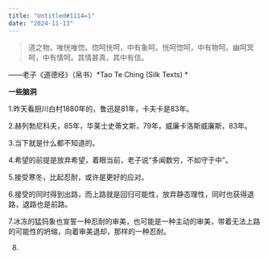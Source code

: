 ```yaml
---
title: "Untitled#1114=1" 
date: "2024-11-13" 
---
```


> 道之物，唯恍唯惚。惚呵恍呵，中有象呵。恍呵惚呵，中有物呵。幽呵冥呵，中有情呵。其情甚真，其中有信。  

——老子《道德经》（帛书）*Tao Te Ching (Silk Texts) *

**一些脑洞**  

1.昨天看厨川白村1880年的，鲁迅是81年，卡夫卡是83年。  

2.赫列勃尼科夫，85年，华莱士史蒂文斯，79年，威廉卡洛斯威廉斯，83年。  

3.当下就是什么都不知道的。  

4.希望的前提是放弃希望，着眼当前，老子说“多闻数穷，不如守于中”。  

5.接受寒冬，比起忍耐，或许是更好的应对。  

6.接受的同时得到出路，而上路就是回归可能性，放弃静态理性，同时也获得退路，退路也是前路。  

7.冰冻的猛犸象也宣誓一种忍耐的审美，也可能是一种主动的审美，带着无法上路的可能性的坍缩，向着审美退却，那样的一种忍耐。  

8.